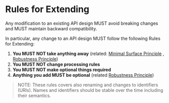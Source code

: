 # Rules for Extending
Any modification to an existing API design MUST avoid breaking changes and MUST maintain backward compatibility.

In particular, any change to an API design MUST follow the following Rules for Extending:

1. **You MUST NOT take anything away** (related: [Minimal Surface Principle](core-principles/minimal-api-surface.md)
, [Robustness Principle](core-principles/robustness.md))
2. **You MUST NOT change processing rules** 
3. **You MUST NOT make optional things required**
4. **Anything you add MUST be optional** (related [Robustness Principle](core-principles/robustness.md))


> NOTE: These rules covers also renaming and changes to identifiers (URIs). Names and identifiers should be stable over the time including their semantics.



